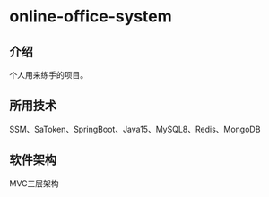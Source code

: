 # online-office-system

## 介绍
个人用来练手的项目。

## 所用技术
SSM、SaToken、SpringBoot、Java15、MySQL8、Redis、MongoDB
## 软件架构

MVC三层架构



